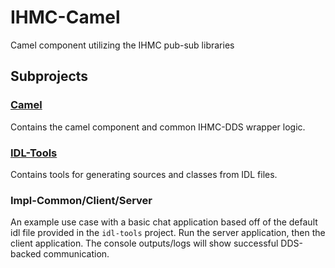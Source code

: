 # IHMC-Camel

Camel component utilizing the IHMC pub-sub libraries

## Subprojects

### [Camel](camel/README.md)

Contains the camel component and common IHMC-DDS wrapper logic.

### [IDL-Tools](idl-tools/README.md)

Contains tools for generating sources and classes from IDL files.

### Impl-Common/Client/Server

An example use case with a basic chat application based off of the default idl file provided in the `idl-tools` project.
Run the server application, then the client application. 
The console outputs/logs will show successful DDS-backed communication.